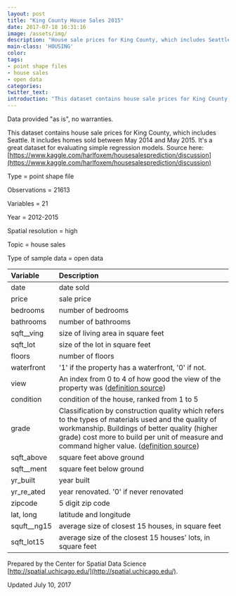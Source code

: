 ```yaml
---
layout: post
title: "King County House Sales 2015"
date: 2017-07-18 16:31:16
image: /assets/img/
description: "House sale prices for King County, which includes Seattle."
main-class: 'HOUSING'
color:
tags:
- point shape files
- house sales
- open data
categories:
twitter_text:
introduction: "This dataset contains house sale prices for King County, which includes Seattle. It includes homes sold between May 2014 and May 2015."
---
```

<script>
  var map = L.map('map').setView([28.601151, 84.115914], 6);
  L.tileLayer('https://api.tiles.mapbox.com/v4/{id}/{z}/{x}/{y}.png?access_token=pk.eyJ1IjoibWFwYm94IiwiYSI6ImNpejY4NXVycTA2emYycXBndHRqcmZ3N3gifQ.rJcFIG214AriISLbB6B5aw', { <!--this is the URL for the KingCountyHouseSales2015 Geojson-->
		maxZoom: 18,
		attribution: 'Map data &copy; <a href="http://openstreetmap.org">OpenStreetMap</a> contributors, ' +
			'<a href="http://creativecommons.org/licenses/by-sa/2.0/">CC-BY-SA</a>, ' +
			'Imagery © <a href="http://mapbox.com">Mapbox</a>',
		id: 'mapbox.light'
	}).addTo(map);

  map.scrollWheelZoom.disable();
  map.touchZoom.disable();
  var enableMapInteraction = function () {
      map.scrollWheelZoom.enable();
      map.touchZoom.enable();
  }
  $('#map').on('click touch', enableMapInteraction);

  // load GeoJSON from an external file
  // load GeoJSON from an external file
  $.getJSON("../data/KingCountyHouseSales2015.geojson",function(data){
    // add GeoJSON layer to the map once the file is loaded
    var json = L.geoJson(data);
    json.addTo(map);
    map.fitBounds(json.getBounds());
  });

</script>

Data provided "as is", no warranties.

 This dataset contains house sale prices for King County, which includes Seattle. It includes homes sold between May 2014 and May 2015.
 It's a great dataset for evaluating simple regression models. Source here: [https://www.kaggle.com/harlfoxem/housesalesprediction/discussion](https://www.kaggle.com/harlfoxem/housesalesprediction/discussion)


 Type = point shape file

 Observations = 21613

 Variables = 21

 Year = 2012-2015

 Spatial resolution = high

 Topic = house sales

 Type of sample data = open data

|Variable|Description|
|:-------|:----------|
|date|date sold|
|price|sale price|
|bedrooms|number of bedrooms|
|bathrooms|number of bathrooms|
|sqft\_\_ving|size of living area in square feet|
|sqft\_lot|size of the lot in square feet|
|floors|number of floors|
|waterfront|'1' if the property has a waterfront, '0' if not.|
|view|An index from 0 to 4 of how good the view of the property was ([definition source](https://rstudio-pubs-static.s3.amazonaws.com/155304_cc51f448116744069664b35e7762999f.html))|
|condition|condition of the house, ranked from 1 to 5|
|grade|Classification by construction quality which refers to the types of materials used and the quality of workmanship. Buildings of better quality (higher grade) cost more to build per unit of measure and command higher value. ([definition source](http://info.kingcounty.gov/assessor/esales/Glossary.aspx?type=r))|
|sqft\_above|square feet above ground|
|sqft\_\_ment|square feet below ground|
|yr\_built|year built|
|yr\_re\_ated|year renovated. '0' if never renovated|
|zipcode|5 digit zip code|
|lat, long|latitude and longitude|
|squft\_\_ng15|average size of closest 15 houses, in square feet|
|sqft\_lot15|average size of the closest 15 houses' lots, in square feet|

Prepared by the Center for Spatial Data Science [http://spatial.uchicago.edu/](http://spatial.uchicago.edu/).

 Updated July 10, 2017

